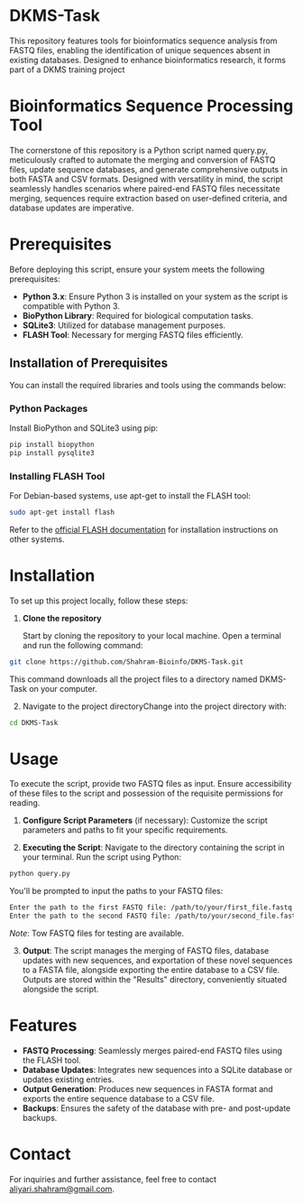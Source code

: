 # DKMS-Task
This repository features tools for bioinformatics sequence analysis from FASTQ files, enabling the identification of unique sequences absent in existing databases. Designed to enhance bioinformatics research, it forms part of a DKMS training project

# Bioinformatics Sequence Processing Tool
The cornerstone of this repository is a Python script named query.py, meticulously crafted to automate the merging and conversion of FASTQ files, update sequence databases, and generate comprehensive outputs in both FASTA and CSV formats. Designed with versatility in mind, the script seamlessly handles scenarios where paired-end FASTQ files necessitate merging, sequences require extraction based on user-defined criteria, and database updates are imperative.

# Prerequisites

Before deploying this script, ensure your system meets the following prerequisites:

- **Python 3.x**: Ensure Python 3 is installed on your system as the script is compatible with Python 3.
- **BioPython Library**: Required for biological computation tasks.
- **SQLite3**: Utilized for database management purposes.
- **FLASH Tool**: Necessary for merging FASTQ files efficiently.

## Installation of Prerequisites

You can install the required libraries and tools using the commands below:

### Python Packages

Install BioPython and SQLite3 using pip:

```bash
pip install biopython
pip install pysqlite3
```
### Installing FLASH Tool
For Debian-based systems, use apt-get to install the FLASH tool:

 ```bash
sudo apt-get install flash
```

Refer to the [official FLASH documentation](https://ccb.jhu.edu/software/FLASH/) for installation instructions on other systems.



# Installation

To set up this project locally, follow these steps:

1. **Clone the repository**
   
   Start by cloning the repository to your local machine. Open a terminal and run the following command:

```bash
git clone https://github.com/Shahram-Bioinfo/DKMS-Task.git
```   
This command downloads all the project files to a directory named DKMS-Task on your computer.

2. Navigate to the project directoryChange into the project directory with:

```bash
cd DKMS-Task
```
# Usage
To execute the script, provide two FASTQ files as input. Ensure accessibility of these files to the script and possession of the requisite permissions for reading.

1. **Configure Script Parameters** (if necessary):
   Customize the script parameters and paths to fit your specific requirements.

2. **Executing the Script**:
   Navigate to the directory containing the script in your terminal.
   Run the script using Python:

```bash
python query.py
```

   You'll be prompted to input the paths to your FASTQ files:
```bash
Enter the path to the first FASTQ file: /path/to/your/first_file.fastq
Enter the path to the second FASTQ file: /path/to/your/second_file.fastq
```

   *Note*: Tow FASTQ files for testing are available.

3. **Output**:
   The script manages the merging of FASTQ files, database updates with new sequences, and exportation of these novel sequences to a FASTA file, alongside exporting the entire database to a CSV file.
   Outputs are stored within the "Results" directory, conveniently situated alongside the script.

# Features
 - **FASTQ Processing**: Seamlessly merges paired-end FASTQ files using the FLASH tool.
 - **Database Updates**: Integrates new sequences into a SQLite database or updates existing entries.
 - **Output Generation**: Produces new sequences in FASTA format and exports the entire sequence database to a CSV file.
 - **Backups**: Ensures the safety of the database with pre- and post-update backups.

# Contact
For inquiries and further assistance, feel free to contact aliyari.shahram@gmail.com.
